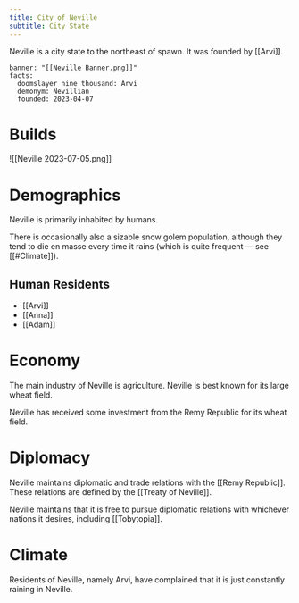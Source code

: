 ```yaml
---
title: City of Neville
subtitle: City State
---
```


Neville is a city state to the northeast of spawn. It was founded by [[Arvi]].

```infobox-nation
banner: "[[Neville Banner.png]]"
facts:
  doomslayer nine thousand: Arvi
  demonym: Nevillian
  founded: 2023-04-07
```

# Builds

![[Neville 2023-07-05.png]]

# Demographics

Neville is primarily inhabited by humans.

There is occasionally also a sizable snow golem population, although they tend to die en masse every time it rains (which is quite frequent — see [[#Climate]]).

## Human Residents

- [[Arvi]]
- [[Anna]]
- [[Adam]]

# Economy
The main industry of Neville is agriculture. Neville is best known for its large wheat field.

Neville has received some investment from the Remy Republic for its wheat field.

# Diplomacy
Neville maintains diplomatic and trade relations with the [[Remy Republic]]. These relations are defined by the [[Treaty of Neville]].

Neville maintains that it is free to pursue diplomatic relations with whichever nations it desires, including [[Tobytopia]].

# Climate
Residents of Neville, namely Arvi, have complained that it is just constantly raining in Neville.